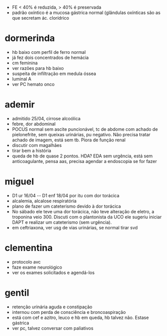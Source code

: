 - FE < 40% é reduzida, > 40% é preservada
- padrão oxíntico é a mucosa gástrica normal (glândulas oxínticas são as que secretam ác. clorídrico
# dormerinda
- hb baixo com perfil de ferro normal
- já fez dois concentrados de hemácia
- cm feminina
- ver razões para hb baixo
- suspeita de infiltração em medula óssea
- luminal A
- ver PC hemato onco
# ademir
- admitido 25/04, cirrose alcoólica
- febre, dor abdominal
- POCUS normal sem ascite puncionável, tc de abdome com achado de pielonefrite, sem queixas urinárias, pu negativo. Não precisa tratar achado de imagem, está sem tb. Piora de função renal
- discutir com magalhães
- tirar bem a história
- queda de hb de quase 2 pontos. HDA? EDA sem urgência, está sem anticoagulante, pensa aas, precisa agendar a endoscopia se for fazer
# miguel
- D1 ur 16/04 -- D1 enf 18/04 por itu com dor torácica
- alcalemia, alcalose respiratória
- plano de fazer um cateterismo devido à dor torácica
- No sábado ele teve uma dor torácica, não teve alteração de eletro, a troponina veio 300. Discuti com o plantonista da UCO ele sugeriu iniciar DAPT e realizar um cateterismo (sem urgência). 
- em ceftriaxona, ver usg de vias urinárias, se normal tirar svd
# clementina
- protocolo avc
- faze exame neurológico
- ver os exames solicitados e agendá-los
# gentil
- retenção urinária aguda e constipação
- internou com perda de consciência e broncoaspiração
- está com cef e azitro, leuco e hb em queda, hb talvez não. Estase gástrica
- ver pc, talvez conversar com paliativos

